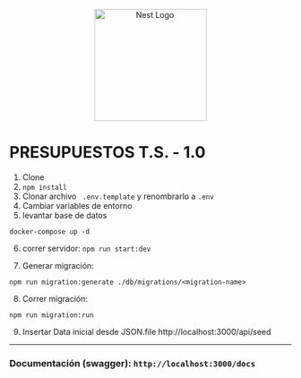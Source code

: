 <p align="center">
  <a href="http://nestjs.com/" target="blank"><img src="https://nestjs.com/img/logo-small.svg" width="200" alt="Nest Logo" /></a>
</p>





# PRESUPUESTOS T.S. - 1.0

1. Clone
2. ``` npm install ```
3. Clonar archivo ``` .env.template``` y renombrarlo a  ``` .env ```
4. Cambiar variables de entorno
5. levantar base de datos

``` 
docker-compose up -d
```
6. correr servidor: ``` npm run start:dev ```

7. Generar migración:
``` 
npm run migration:generate ./db/migrations/<migration-name>
```
8. Correr migración:
``` 
npm run migration:run
```
9. Insertar Data inicial desde JSON.file
http://localhost:3000/api/seed

__________________________________

### Documentación (swagger): ``` http://localhost:3000/docs  ```
